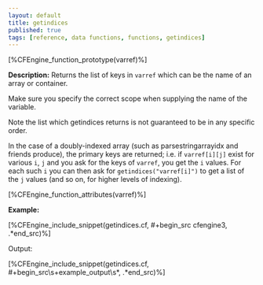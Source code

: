 ```yaml
---
layout: default
title: getindices
published: true
tags: [reference, data functions, functions, getindices]
---
```


[%CFEngine_function_prototype(varref)%]

**Description:** Returns the list of keys in `varref` which can be
the name of an array or container.

Make sure you specify the correct scope when supplying the name of the
variable.

Note the list which getindices returns is not guaranteed to be in any
specific order.

In the case of a doubly-indexed array (such as parsestringarrayidx and
friends produce), the primary keys are returned; i.e. if
`varref[i][j]` exist for various `i`, `j` and you ask for the keys of
`varref`, you get the `i` values.  For each such `i` you can then ask
for `getindices("varref[i]")` to get a list of the `j` values (and so
on, for higher levels of indexing).

[%CFEngine_function_attributes(varref)%]

**Example:**

[%CFEngine_include_snippet(getindices.cf, #\+begin_src cfengine3, .*end_src)%]

Output:

[%CFEngine_include_snippet(getindices.cf, #\+begin_src\s+example_output\s*, .*end_src)%]
